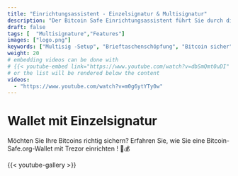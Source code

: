 ```yaml
---
title: "Einrichtungsassistent - Einzelsignatur & Multisignatur"
description: "Der Bitcoin Safe Einrichtungsassistent führt Sie durch die Schritte zur Erstellung einer sicheren Bitcoin-Wallet"
draft: false
tags: [  "Multisignature","Features"]
images: ["logo.png"]
keywords: ["Multisig -Setup", "Brieftaschenschöpfung", "Bitcoin sicher", "2-von-3-Multisig"]
weight: 20
# embedding videos can be done with 
# {{< youtube-embed link="https://www.youtube.com/watch?v=dbSmQmt0uDI" >}}
# or the list will be rendered below the content
videos:
  - "https://www.youtube.com/watch?v=m0g6ytYTy0w"
---
```



# Wallet mit Einzelsignatur

Möchten Sie Ihre Bitcoins richtig sichern? Erfahren Sie, wie Sie eine Bitcoin-Safe.org-Wallet mit Trezor einrichten
 ! 🔐💰


{{< youtube-gallery >}}